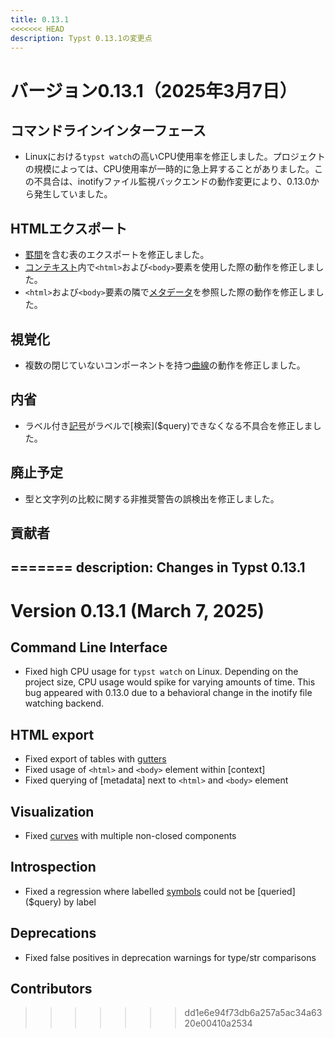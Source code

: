 ```yaml
---
title: 0.13.1
<<<<<<< HEAD
description: Typst 0.13.1の変更点
---
```


# バージョン0.13.1（2025年3月7日）

## コマンドラインインターフェース
- Linuxにおける`typst watch`の高いCPU使用率を修正しました。プロジェクトの規模によっては、CPU使用率が一時的に急上昇することがありました。この不具合は、inotifyファイル監視バックエンドの動作変更により、0.13.0から発生していました。

## HTMLエクスポート
- [罫間]($table.gutter)を含む表のエクスポートを修正しました。
- [コンテキスト]($context)内で`<html>`および`<body>`要素を使用した際の動作を修正しました。
- `<html>`および`<body>`要素の隣で[メタデータ]($metadata)を参照した際の動作を修正しました。

## 視覚化
- 複数の閉じていないコンポーネントを持つ[曲線]($curve)の動作を修正しました。

## 内省
- ラベル付き[記号]($symbol)がラベルで[検索]($query)できなくなる不具合を修正しました。

## 廃止予定
- 型と文字列の比較に関する非推奨警告の誤検出を修正しました。

## 貢献者
=======
description: Changes in Typst 0.13.1
---

# Version 0.13.1 (March 7, 2025)

## Command Line Interface
- Fixed high CPU usage for `typst watch` on Linux. Depending on the project
  size, CPU usage would spike for varying amounts of time. This bug appeared
  with 0.13.0 due to a behavioral change in the inotify file watching backend.

## HTML export
- Fixed export of tables with [gutters]($table.gutter)
- Fixed usage of `<html>` and `<body>` element within [context]
- Fixed querying of [metadata] next to `<html>` and `<body>` element

## Visualization
- Fixed [curves]($curve) with multiple non-closed components

## Introspection
- Fixed a regression where labelled [symbols]($symbol) could not be
  [queried]($query) by label

## Deprecations
- Fixed false positives in deprecation warnings for type/str comparisons

## Contributors
>>>>>>> dd1e6e94f73db6a257a5ac34a6320e00410a2534
<contributors from="v0.13.0" to="v0.13.1" />
